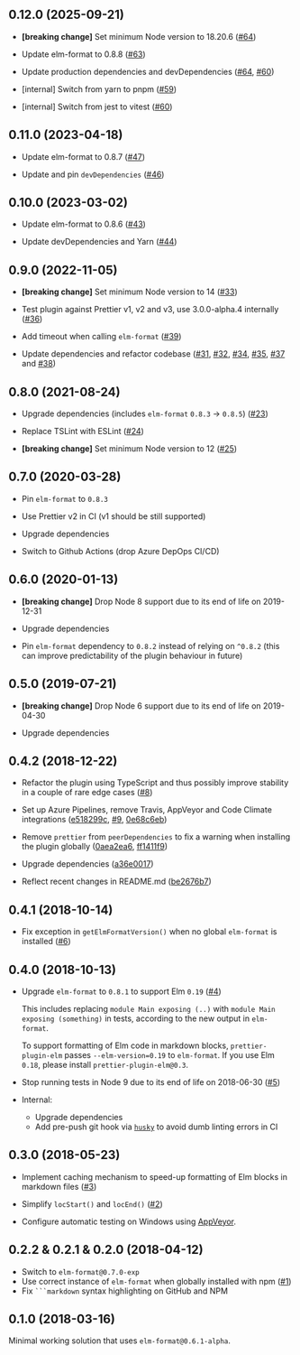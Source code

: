 ## 0.12.0 (2025-09-21)

- **[breaking change]** Set minimum Node version to 18.20.6 ([#64](https://github.com/gicentre/prettier-plugin-elm/pull/64))

- Update elm-format to 0.8.8 ([#63](https://github.com/gicentre/prettier-plugin-elm/pull/63))

- Update production dependencies and devDependencies ([#64](https://github.com/gicentre/prettier-plugin-elm/pull/64), [#60](https://github.com/gicentre/prettier-plugin-elm/pull/60))

- [internal] Switch from yarn to pnpm ([#59](https://github.com/gicentre/prettier-plugin-elm/pull/59))

- [internal] Switch from jest to vitest ([#60](https://github.com/gicentre/prettier-plugin-elm/pull/60))

## 0.11.0 (2023-04-18)

- Update elm-format to 0.8.7 ([#47](https://github.com/gicentre/prettier-plugin-elm/pull/47))

- Update and pin `devDependencies` ([#46](https://github.com/gicentre/prettier-plugin-elm/pull/46))

## 0.10.0 (2023-03-02)

- Update elm-format to 0.8.6 ([#43](https://github.com/gicentre/prettier-plugin-elm/issues/43))

- Update devDependencies and Yarn ([#44](https://github.com/gicentre/prettier-plugin-elm/issues/44))

## 0.9.0 (2022-11-05)

- **[breaking change]** Set minimum Node version to 14 ([#33](https://github.com/gicentre/prettier-plugin-elm/issues/33))

- Test plugin against Prettier v1, v2 and v3, use 3.0.0-alpha.4 internally ([#36](https://github.com/gicentre/prettier-plugin-elm/issues/36))

- Add timeout when calling `elm-format` ([#39](https://github.com/gicentre/prettier-plugin-elm/pull/39))

- Update dependencies and refactor codebase ([#31](https://github.com/gicentre/prettier-plugin-elm/pull/31),
  [#32](https://github.com/gicentre/prettier-plugin-elm/pull/32),
  [#34](https://github.com/gicentre/prettier-plugin-elm/pull/34),
  [#35](https://github.com/gicentre/prettier-plugin-elm/pull/35),
  [#37](https://github.com/gicentre/prettier-plugin-elm/pull/37) and
  [#38](https://github.com/gicentre/prettier-plugin-elm/pull/38))

## 0.8.0 (2021-08-24)

- Upgrade dependencies (includes `elm-format` `0.8.3` → `0.8.5`) ([#23](https://github.com/gicentre/prettier-plugin-elm/issues/23))

- Replace TSLint with ESLint ([#24](https://github.com/gicentre/prettier-plugin-elm/issues/24))

- **[breaking change]** Set minimum Node version to 12 ([#25](https://github.com/gicentre/prettier-plugin-elm/issues/25))

## 0.7.0 (2020-03-28)

- Pin `elm-format` to `0.8.3`

- Use Prettier v2 in CI (v1 should be still supported)

- Upgrade dependencies

- Switch to Github Actions (drop Azure DepOps CI/CD)

## 0.6.0 (2020-01-13)

- **[breaking change]** Drop Node 8 support due to its end of life on 2019-12-31

- Upgrade dependencies

- Pin `elm-format` dependency to `0.8.2` instead of relying on `^0.8.2` (this can improve predictability of the plugin behaviour in future)

## 0.5.0 (2019-07-21)

- **[breaking change]** Drop Node 6 support due to its end of life on 2019-04-30

- Upgrade dependencies

## 0.4.2 (2018-12-22)

- Refactor the plugin using TypeScript and thus possibly improve stability in a couple of rare edge cases ([#8](https://github.com/gicentre/prettier-plugin-elm/issues/8))

- Set up Azure Pipelines, remove Travis, AppVeyor and Code Climate integrations ([e518299c](https://github.com/gicentre/prettier-plugin-elm/commit/e518299c4114a4251f71ead87ed49eeb60c5f79c), [#9](https://github.com/gicentre/prettier-plugin-elm/issues/9), [0e68c6eb](https://github.com/gicentre/prettier-plugin-elm/commit/0e68c6eb674b7da999351cc734e8dd545be67013))

- Remove `prettier` from `peerDependencies` to fix a warning when installing the plugin globally ([0aea2ea6](https://github.com/gicentre/prettier-plugin-elm/commit/0aea2ea6b6c17d02100ea2a71b430deea1247cfd), [ff1411f9](https://github.com/gicentre/prettier-plugin-elm/commit/ff1411f952a4edb319d043f7aa3af59bb1875117))

- Upgrade dependencies ([a36e0017](https://github.com/gicentre/prettier-plugin-elm/commit/a36e0017f9759bf667c2a88b4e4dedb38f684806))

- Reflect recent changes in README.md ([be2676b7](https://github.com/gicentre/prettier-plugin-elm/commit/be2676b7ba54856e35e4a32b89bb7975623c7d24))

## 0.4.1 (2018-10-14)

- Fix exception in `getElmFormatVersion()` when no global `elm-format` is installed ([#6](https://github.com/gicentre/prettier-plugin-elm/issues/6))

## 0.4.0 (2018-10-13)

- Upgrade `elm-format` to `0.8.1` to support Elm `0.19` ([#4](https://github.com/gicentre/prettier-plugin-elm/issues/4))

  This includes replacing `module Main exposing (..)` with `module Main exposing (something)` in tests, according to the new output in `elm-format`.

  To support formatting of Elm code in markdown blocks, `prettier-plugin-elm` passes `--elm-version=0.19` to `elm-format`.
  If you use Elm `0.18`, please install `prettier-plugin-elm@0.3`.

- Stop running tests in Node 9 due to its end of life on 2018-06-30 ([#5](https://github.com/gicentre/prettier-plugin-elm/issues/5))

- Internal:
  - Upgrade dependencies
  - Add pre-push git hook via [`husky`](https://github.com/typicode/husky) to avoid dumb linting errors in CI

## 0.3.0 (2018-05-23)

- Implement caching mechanism to speed-up formatting of Elm blocks in markdown files ([#3](https://github.com/gicentre/prettier-plugin-elm/issues/3))

- Simplify `locStart()` and `locEnd()` ([#2](https://github.com/gicentre/prettier-plugin-elm/issues/2))

- Configure automatic testing on Windows using [AppVeyor](http://appveyor.com/).

## 0.2.2 & 0.2.1 & 0.2.0 (2018-04-12)

- Switch to `elm-format@0.7.0-exp`
- Use correct instance of `elm-format` when globally installed with npm ([#1](https://github.com/gicentre/prettier-plugin-elm/issues/1))
- Fix ` ```markdown ` syntax highlighting on GitHub and NPM

## 0.1.0 (2018-03-16)

Minimal working solution that uses `elm-format@0.6.1-alpha`.

